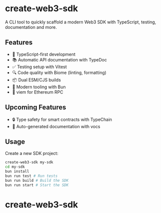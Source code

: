 # create-web3-sdk

A CLI tool to quickly scaffold a modern Web3 SDK with TypeScript, testing, documentation and more.

## Features

- 🚀 TypeScript-first development
- 📚 Automatic API documentation with TypeDoc
- ✅ Testing setup with Vitest
- 🔍 Code quality with Biome (linting, formatting)
- 📦 Dual ESM/CJS builds
- 🌟 Modern tooling with Bun
- 🔗 viem for Ethereum RPC 

## Upcoming Features
- 🔒 Type safety for smart contracts with TypeChain
- 📖 Auto-generated documentation with vocs

## Usage

Create a new SDK project:

```bash
create-web3-sdk my-sdk
cd my-sdk
bun install
bun run test # Run tests
bun run build # Build the SDK
bun run start # Start the SDK
```

# create-web3-sdk
